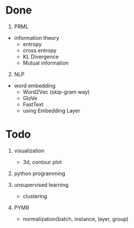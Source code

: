 # Done

1. PRML
- information theory
    - entropy
    - cross entropy
    - KL Divergence
    - Mutual information

2. NLP
- word embedding
    - Word2Vec (skip-gram way)
    - GloVe
    - FastText
    - using Embedding Layer

# Todo

1. visualization
    - 3d, contour plot

2. python programming

3. unsupervised learning
    - clustering

4. PYMR
    - normalization(batch, instance, layer, group)
     
